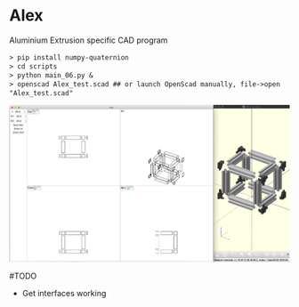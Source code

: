 # Alex
Aluminium Extrusion specific CAD program
```
> pip install numpy-quaternion
> cd scripts
> python main_06.py &
> openscad Alex_test.scad ## or launch OpenScad manually, file->open "Alex_test.scad"
```
![GitHub Logo](images/screenshot.png)

#TODO
- Get interfaces working
